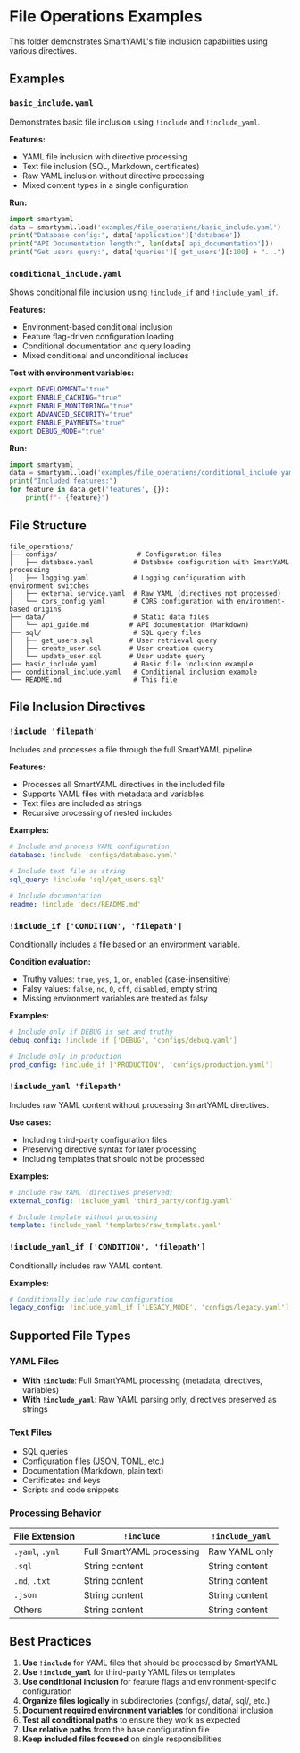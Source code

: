 # File Operations Examples

This folder demonstrates SmartYAML's file inclusion capabilities using various directives.

## Examples

### `basic_include.yaml`
Demonstrates basic file inclusion using `!include` and `!include_yaml`.

**Features:**
- YAML file inclusion with directive processing
- Text file inclusion (SQL, Markdown, certificates)
- Raw YAML inclusion without directive processing
- Mixed content types in a single configuration

**Run:**
```python
import smartyaml
data = smartyaml.load('examples/file_operations/basic_include.yaml')
print("Database config:", data['application']['database'])
print("API Documentation length:", len(data['api_documentation']))
print("Get users query:", data['queries']['get_users'][:100] + "...")
```

### `conditional_include.yaml`
Shows conditional file inclusion using `!include_if` and `!include_yaml_if`.

**Features:**
- Environment-based conditional inclusion
- Feature flag-driven configuration loading
- Conditional documentation and query loading
- Mixed conditional and unconditional includes

**Test with environment variables:**
```bash
export DEVELOPMENT="true"
export ENABLE_CACHING="true"
export ENABLE_MONITORING="true"
export ADVANCED_SECURITY="true"
export ENABLE_PAYMENTS="true"
export DEBUG_MODE="true"
```

**Run:**
```python
import smartyaml
data = smartyaml.load('examples/file_operations/conditional_include.yaml')
print("Included features:")
for feature in data.get('features', {}):
    print(f"- {feature}")
```

## File Structure

```
file_operations/
├── configs/                    # Configuration files
│   ├── database.yaml          # Database configuration with SmartYAML processing
│   ├── logging.yaml           # Logging configuration with environment switches
│   ├── external_service.yaml  # Raw YAML (directives not processed)
│   └── cors_config.yaml       # CORS configuration with environment-based origins
├── data/                      # Static data files
│   └── api_guide.md          # API documentation (Markdown)
├── sql/                       # SQL query files
│   ├── get_users.sql         # User retrieval query
│   ├── create_user.sql       # User creation query
│   └── update_user.sql       # User update query
├── basic_include.yaml         # Basic file inclusion example
├── conditional_include.yaml   # Conditional inclusion example
└── README.md                  # This file
```

## File Inclusion Directives

### `!include 'filepath'`
Includes and processes a file through the full SmartYAML pipeline.

**Features:**
- Processes all SmartYAML directives in the included file
- Supports YAML files with metadata and variables
- Text files are included as strings
- Recursive processing of nested includes

**Examples:**
```yaml
# Include and process YAML configuration
database: !include 'configs/database.yaml'

# Include text file as string
sql_query: !include 'sql/get_users.sql'

# Include documentation
readme: !include 'docs/README.md'
```

### `!include_if ['CONDITION', 'filepath']`
Conditionally includes a file based on an environment variable.

**Condition evaluation:**
- Truthy values: `true`, `yes`, `1`, `on`, `enabled` (case-insensitive)
- Falsy values: `false`, `no`, `0`, `off`, `disabled`, empty string
- Missing environment variables are treated as falsy

**Examples:**
```yaml
# Include only if DEBUG is set and truthy
debug_config: !include_if ['DEBUG', 'configs/debug.yaml']

# Include only in production
prod_config: !include_if ['PRODUCTION', 'configs/production.yaml']
```

### `!include_yaml 'filepath'`
Includes raw YAML content without processing SmartYAML directives.

**Use cases:**
- Including third-party configuration files
- Preserving directive syntax for later processing
- Including templates that should not be processed

**Examples:**
```yaml
# Include raw YAML (directives preserved)
external_config: !include_yaml 'third_party/config.yaml'

# Include template without processing
template: !include_yaml 'templates/raw_template.yaml'
```

### `!include_yaml_if ['CONDITION', 'filepath']`
Conditionally includes raw YAML content.

**Examples:**
```yaml
# Conditionally include raw configuration
legacy_config: !include_yaml_if ['LEGACY_MODE', 'configs/legacy.yaml']
```

## Supported File Types

### YAML Files
- **With `!include`**: Full SmartYAML processing (metadata, directives, variables)
- **With `!include_yaml`**: Raw YAML parsing only, directives preserved as strings

### Text Files
- SQL queries
- Configuration files (JSON, TOML, etc.)
- Documentation (Markdown, plain text)
- Certificates and keys
- Scripts and code snippets

### Processing Behavior

| File Extension | `!include` | `!include_yaml` |
|----------------|------------|------------------|
| `.yaml`, `.yml` | Full SmartYAML processing | Raw YAML only |
| `.sql` | String content | String content |
| `.md`, `.txt` | String content | String content |
| `.json` | String content | String content |
| Others | String content | String content |

## Best Practices

1. **Use `!include`** for YAML files that should be processed by SmartYAML
2. **Use `!include_yaml`** for third-party YAML files or templates
3. **Use conditional inclusion** for feature flags and environment-specific configuration
4. **Organize files logically** in subdirectories (configs/, data/, sql/, etc.)
5. **Document required environment variables** for conditional inclusion
6. **Test all conditional paths** to ensure they work as expected
7. **Use relative paths** from the base configuration file
8. **Keep included files focused** on single responsibilities
